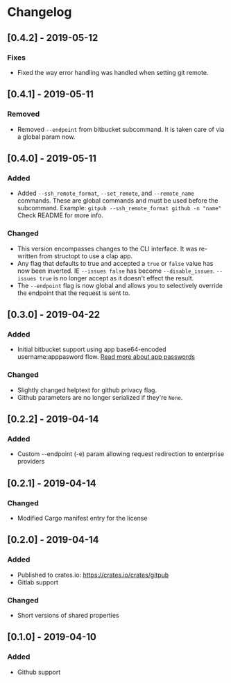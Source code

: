 # Changelog

## [0.4.2] - 2019-05-12
### Fixes

* Fixed the way error handling was handled when setting git remote.

## [0.4.1] - 2019-05-11
### Removed

* Removed `--endpoint` from bitbucket subcommand. It is taken care of via a global param now.

## [0.4.0] - 2019-05-11
### Added
* Added `--ssh_remote_format`, `--set_remote`, and `--remote_name` commands. These are global commands and must be used before the subcommand. Example: `gitpub --ssh_remote_format github -n "name"` Check README for more info.

### Changed

* This version encompasses changes to the CLI interface. It was re-written from structopt to use a clap app.
* Any flag that defaults to true and accepted a `true` or `false` value has now been inverted. IE `--issues false` has become `--disable_issues`. `--issues true` is no longer accept as it doesn't effect the result.
* The `--endpoint` flag is now global and allows you to selectively override the endpoint that the request is sent to.

## [0.3.0] - 2019-04-22
### Added

* Initial bitbucket support using app base64-encoded username:apppasword flow. [Read more about app passwords](https://confluence.atlassian.com/bitbucket/app-passwords-828781300.html)

### Changed

* Slightly changed helptext for github privacy flag.
* Github parameters are no longer serialized if they're `None`.

## [0.2.2] - 2019-04-14
### Added

* Custom --endpoint (-e) param allowing request redirection to enterprise providers

## [0.2.1] - 2019-04-14
### Changed

* Modified Cargo manifest entry for the license

## [0.2.0] - 2019-04-14
### Added

* Published to crates.io: https://crates.io/crates/gitpub
* Gitlab support

### Changed

* Short versions of shared properties

## [0.1.0] - 2019-04-10

### Added

* Github support
